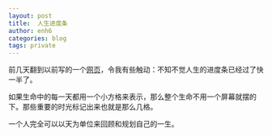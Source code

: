 ```yaml
---
layout: post
title:  人生进度条
author: enh6
categories: blog
tags: private
---
```


前几天翻到以前写的一个[网页](/bar.html)，令我有些触动：不知不觉人生的进度条已经过了快一半了。

如果生命中的每一天都用一个小方格来表示，那么整个生命不用一个屏幕就摆的下。那些重要的时光标记出来也就是那么几格。

一个人完全可以以天为单位来回顾和规划自己的一生。
